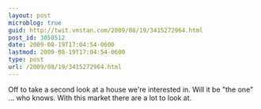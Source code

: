 ```yaml
---
layout: post
microblog: true
guid: http://twit.vmstan.com/2009/08/19/3415272964.html
post_id: 3050512
date: 2009-08-19T17:04:54-0600
lastmod: 2009-08-19T17:04:54-0600
type: post
url: /2009/08/19/3415272964.html
---
```

Off to take a second look at a house we're interested in. Will it be "the one" ... who knows. With this market there are a lot to look at.
